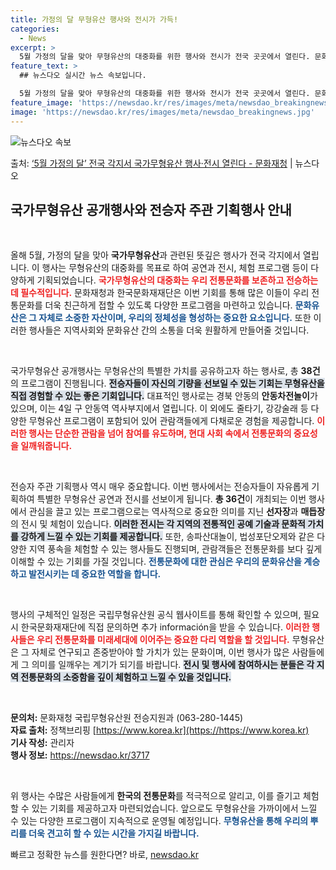 ```yaml
---
title: 가정의 달 무형유산 행사와 전시가 가득!
categories:
  - News
excerpt: >
  5월 가정의 달을 맞아 무형유산의 대중화를 위한 행사와 전시가 전국 곳곳에서 열린다. 문화재청 국립무형유산원…
feature_text: >
  ## 뉴스다오 실시간 뉴스 속보입니다.

  5월 가정의 달을 맞아 무형유산의 대중화를 위한 행사와 전시가 전국 곳곳에서 열린다. 문화재청 국립무형유산원…
feature_image: 'https://newsdao.kr/res/images/meta/newsdao_breakingnews.jpg'
image: 'https://newsdao.kr/res/images/meta/newsdao_breakingnews.jpg'
---
```


![뉴스다오 속보](https://newsdao.kr/res/images/meta/newsdao_breakingnews.jpg)

<p>출처: <a href="https://newsdao.kr/3717" rel="dofollow">‘5월 가정의 달’ 전국 각지서 국가무형유산 행사·전시 열린다 - 문화재청</a> | 뉴스다오</p>

<h2 data-ke-size="size26">국가무형유산 공개행사와 전승자 주관 기획행사 안내</h2>

<p data-ke-size="size16">&nbsp;</p>

올해 5월, 가정의 달을 맞아 <b>국가무형유산</b>과 관련된 뜻깊은 행사가 전국 각지에서 열립니다. 이 행사는 무형유산의 대중화를 목표로 하여 공연과 전시, 체험 프로그램 등이 다양하게 기획되었습니다. <b><span style="color: #ee2323;">국가무형유산의 대중화는 우리 전통문화를 보존하고 전승하는 데 필수적입니다.</span></b> 문화재청과 한국문화재재단은 이번 기회를 통해 많은 이들이 우리 전통문화를 더욱 친근하게 접할 수 있도록 다양한 프로그램을 마련하고 있습니다. <b><span style="color: #1a5490;">문화유산은 그 자체로 소중한 자산이며, 우리의 정체성을 형성하는 중요한 요소입니다.</span></b> 또한 이러한 행사들은 지역사회와 문화유산 간의 소통을 더욱 원활하게 만들어줄 것입니다. 

<p data-ke-size="size16">&nbsp;</p>

국가무형유산 공개행사는 무형유산의 특별한 가치를 공유하고자 하는 행사로, 총 <b>38건</b>의 프로그램이 진행됩니다. <b><span style="background-color: #21538527;">전승자들이 자신의 기량을 선보일 수 있는 기회는 무형유산을 직접 경험할 수 있는 좋은 기회입니다.</span></b> 대표적인 행사로는 경북 안동의 <b>안동차전놀이</b>가 있으며, 이는 4일 구 안동역 역사부지에서 열립니다. 이 외에도 줄타기, 강강술래 등 다양한 무형유산 프로그램이 포함되어 있어 관람객들에게 다채로운 경험을 제공합니다. <b><span style="color: #ee2323;">이러한 행사는 단순한 관람을 넘어 참여를 유도하며, 현대 사회 속에서 전통문화의 중요성을 일깨워줍니다.</span></b>

<p data-ke-size="size16">&nbsp;</p>

전승자 주관 기획행사 역시 매우 중요합니다. 이번 행사에서는 전승자들이 자유롭게 기획하여 특별한 무형유산 공연과 전시를 선보이게 됩니다. <b>총 36건</b>이 개최되는 이번 행사에서 관심을 끌고 있는 프로그램으로는 역사적으로 중요한 의미를 지닌 <b>선자장</b>과 <b>매듭장</b>의 전시 및 체험이 있습니다. <b><span style="background-color: #21538527;">이러한 전시는 각 지역의 전통적인 공예 기술과 문화적 가치를 강하게 느낄 수 있는 기회를 제공합니다.</span></b> 또한, 송파산대놀이, 법성포단오제와 같은 다양한 지역 풍속을 체험할 수 있는 행사들도 진행되며, 관람객들은 전통문화를 보다 깊게 이해할 수 있는 기회를 가질 것입니다. <b><span style="color: #1a5490;">전통문화에 대한 관심은 우리의 문화유산을 계승하고 발전시키는 데 중요한 역할을 합니다.</span></b>

<p data-ke-size="size16">&nbsp;</p>

행사의 구체적인 일정은 국립무형유산원 공식 웹사이트를 통해 확인할 수 있으며, 필요시 한국문화재재단에 직접 문의하면 추가 información을 받을 수 있습니다. <b><span style="color: #ee2323;">이러한 행사들은 우리 전통문화를 미래세대에 이어주는 중요한 다리 역할을 할 것입니다.</span></b> 무형유산은 그 자체로 연구되고 존중받아야 할 가치가 있는 문화이며, 이번 행사가 많은 사람들에게 그 의미를 일깨우는 계기가 되기를 바랍니다. <b><span style="background-color: #21538527;">전시 및 행사에 참여하시는 분들은 각 지역 전통문화의 소중함을 깊이 체험하고 느낄 수 있을 것입니다.</span></b>

<p data-ke-size="size16">&nbsp;</p>

<b>문의처:</b> 문화재청 국립무형유산원 전승지원과 (063-280-1445)  
<b>자료 출처:</b> 정책브리핑 [https://www.korea.kr](https://https://www.korea.kr)  
<b>기사 작성:</b> 관리자  
<b>행사 정보:</b> https://newsdao.kr/3717 

<p data-ke-size="size16">&nbsp;</p>

위 행사는 수많은 사람들에게 <b>한국의 전통문화</b>를 적극적으로 알리고, 이를 즐기고 체험할 수 있는 기회를 제공하고자 마련되었습니다. 앞으로도 무형유산을 가까이에서 느낄 수 있는 다양한 프로그램이 지속적으로 운영될 예정입니다. <b><span style="color: #1a5490;">무형유산을 통해 우리의 뿌리를 더욱 견고히 할 수 있는 시간을 가지길 바랍니다.</span></b> 

빠르고 정확한 뉴스를 원한다면? 바로, <a href="https://newsdao.kr" rel="dofollow">newsdao.kr</a>


